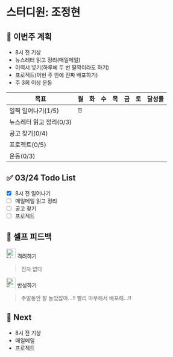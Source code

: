 # 스터디원: 조정현

## 🚀 이번주 계획

- 8시 전 기상
- 뉴스레터 읽고 정리(매일메일)
- 이력서 넣기(하루에 두 번 딸깍이라도 하기)
- 프로젝트(이번 주 안에 진짜 배포하기)
- 주 3회 이상 운동

| 목표                    | 월  | 화  | 수  | 목  | 금  | 토  | 달성률 |
| ----------------------- | --- | --- | --- | --- | --- | --- | ------ |
| 일찍 일어나기(1/5)      | ⏰  |     |     |     |     |     |        |
| 뉴스레터 읽고 정리(0/3) |     |     |     |     |     |     |        |
| 공고 찾기(0/4)          |     |     |     |     |     |     |        |
| 프로젝트(0/5)           |     |     |     |     |     |     |        |
| 운동(0/3)               |     |     |     |     |     |     |        |

## ✅ 03/24 Todo List

- [x] 8시 전 일어나기
- [ ] 매일메일 읽고 정리
- [ ] 공고 찾기
- [ ] 프로젝트

## 🎉 셀프 피드백

<img src="https://raw.githubusercontent.com/Tarikul-Islam-Anik/Animated-Fluent-Emojis/master/Emojis/Smilies/Hugging%20Face.png" alt="Hugging Face" width="25" height="25"> 격려하기</img>

> 진자 없다

<img src="https://raw.githubusercontent.com/Tarikul-Islam-Anik/Animated-Fluent-Emojis/master/Emojis/Smilies/Face%20with%20Monocle.png" alt="Face with Monocle" width="25" height="25"> 반성하기</img>

> 주말동안 잘 놀았잖아...!! 빨리 마무해서 배포해...!!

## 🌱 Next

- 8시 전 기상
- 매일메일
- 프로젝트
